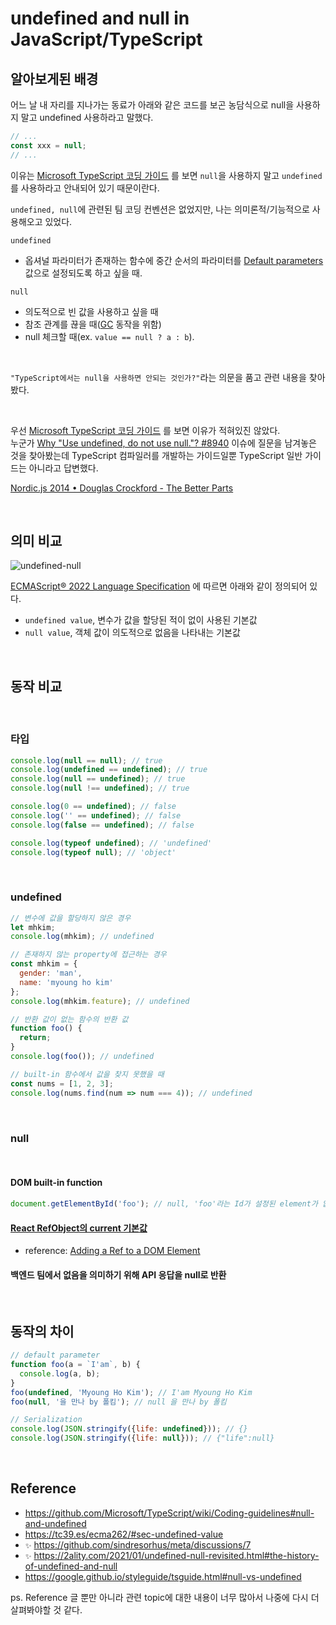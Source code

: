 # undefined and null in JavaScript/TypeScript

## 알아보게된 배경

어느 날 내 자리를 지나가는 동료가 아래와 같은 코드를 보곤 농담식으로 null을 사용하지 말고 undefined 사용하라고 말했다.

```javascript
// ...
const xxx = null;
// ...
```
이유는 [Microsoft TypeScript 코딩 가이드](https://github.com/Microsoft/TypeScript/wiki/Coding-guidelines#null-and-undefined) 를 보면 `null`을 사용하지 말고 `undefined`를 사용하라고 안내되어 있기 때문이란다. 

`undefined, null`에 관련된 팀 코딩 컨벤션은 없었지만, 나는 의미론적/기능적으로 사용해오고 있었다.

`undefined`

* 옵셔널 파라미터가 존재하는 함수에 중간 순서의 파라미터를 [Default parameters](https://developer.mozilla.org/en-US/docs/Web/JavaScript/Reference/Functions/Default_parameters) 값으로 설정되도록 하고 싶을 때.

`null`

* 의도적으로 빈 값을 사용하고 싶을 때
* 참조 관계를 끊을 때([GC](https://developer.mozilla.org/en-US/docs/Web/JavaScript/Memory_Management#garbage_collection) 동작을 위함)
* null 체크할 때(ex. `value == null ? a : b`).  

<br>

`"TypeScript에서는 null을 사용하면 안되는 것인가?"`라는 의문을 품고 관련 내용을 찾아봤다.

<br>

우선 [Microsoft TypeScript 코딩 가이드](https://github.com/Microsoft/TypeScript/wiki/Coding-guidelines#null-and-undefined) 를 보면 이유가 적혀있진 않았다.  
누군가 [Why "Use undefined, do not use null."? #8940](https://github.com/Microsoft/TypeScript/issues/8940) 이슈에 질문을 남겨놓은 것을 찾아봤는데 TypeScript 컴파일러를 개발하는 가이드일뿐 TypeScript 일반 가이드는 아니라고 답변했다.

[Nordic.js 2014 • Douglas Crockford - The Better Parts](https://www.youtube.com/watch?v=PSGEjv3Tqo0&t=561s)

<br>

## 의미 비교

![undefined-null](https://i.stack.imgur.com/T9M2J.png)

[ECMAScript® 2022 Language Specification](https://tc39.es/ecma262/#sec-undefined-value) 에 따르면 아래와 같이 정의되어 있다.

* `undefined value`, 변수가 값을 할당된 적이 없이 사용된 기본값
* `null value`, 객체 값이 의도적으로 없음을 나타내는 기본값

<br>

## 동작 비교

<br>

### 타입

```javascript
console.log(null == null); // true
console.log(undefined == undefined); // true
console.log(null == undefined); // true
console.log(null !== undefined); // true

console.log(0 == undefined); // false
console.log('' == undefined); // false
console.log(false == undefined); // false

console.log(typeof undefined); // 'undefined'
console.log(typeof null); // 'object'
```

<br>

### undefined

```javascript
// 변수에 값을 할당하지 않은 경우
let mhkim;
console.log(mhkim); // undefined
```

```javascript
// 존재하지 않는 property에 접근하는 경우
const mhkim = {
  gender: 'man',
  name: 'myoung ho kim'
};
console.log(mhkim.feature); // undefined
```

```javascript
// 반환 값이 없는 함수의 반환 값
function foo() {
  return;
}
console.log(foo()); // undefined
```

```javascript
// built-in 함수에서 값을 찾지 못했을 때
const nums = [1, 2, 3];
console.log(nums.find(num => num === 4)); // undefined
```

<br>

### null

<br>

#### DOM built-in function
```javascript
document.getElementById('foo'); // null, 'foo'라는 Id가 설정된 element가 없을 때
```

#### [React RefObject의 current 기본값](https://codesandbox.io/s/elated-bohr-p0hdb?file=/src/index.js)

* reference: [Adding a Ref to a DOM Element](https://reactjs.org/docs/refs-and-the-dom.html#adding-a-ref-to-a-dom-element)

#### 백엔드 팀에서 없음을 의미하기 위해 API 응답을 null로 반환

<br>

## 동작의 차이

```javascript
// default parameter
function foo(a = `I'am`, b) {
  console.log(a, b);
}
foo(undefined, 'Myoung Ho Kim'); // I'am Myoung Ho Kim
foo(null, '을 만나 by 폴킴'); // null 을 만나 by 폴킴
```

```javascript
// Serialization
console.log(JSON.stringify({life: undefined})); // {}
console.log(JSON.stringify({life: null})); // {"life":null}
```

<br>

## Reference

* https://github.com/Microsoft/TypeScript/wiki/Coding-guidelines#null-and-undefined
* https://tc39.es/ecma262/#sec-undefined-value
* `✨` https://github.com/sindresorhus/meta/discussions/7
* `✨` https://2ality.com/2021/01/undefined-null-revisited.html#the-history-of-undefined-and-null
* https://google.github.io/styleguide/tsguide.html#null-vs-undefined

ps. Reference 글 뿐만 아니라 관련 topic에 대한 내용이 너무 많아서 나중에 다시 더 살펴봐야할 것 같다.